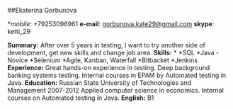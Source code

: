 ##Ekaterina Gorbunova

**mobile*: +79253096961
**e-mail**: gorbunova.kate29@gmail.com
**skype**: ketti_29


**Summary:**
After over 5 years in testing, I want to try another side of development, get new skills and change job area. 
**Skills:**
*
*SQL
*Java - Novice
*Selenium
*Agile, Kanban, Waterfall 
*Bitbacket
*Jenkins
**Experience:**
Great hands-on experience in testing.
Deep background banking systems testing.
Internal courses in EPAM by Automated testing in Java.
**Education:** 
Russian State University of Technologies and Management
2007-2012 Applied computer science in economics.
Internal courses on Automated testing in Java.
**English:** B1

